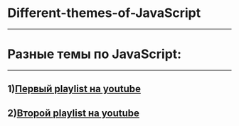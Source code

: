 # Different-themes-of-JavaScript
--------------------------
# Разные темы по JavaScript:
--------------------------
1)[Первый playlist на youtube](https://www.youtube.com/playlist?list=PLqrJfFraP83YNA-hJpGdIeceDLNz8bVVs)
--------------------------
2)[Второй playlist на youtube](https://www.youtube.com/watch?v=aQkgUUmUJy4&list=PLqrJfFraP83YcNMG5wydVxsNp5bJFfu3G)
--------------------------

